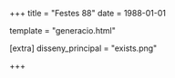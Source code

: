 +++
title = "Festes 88"
date = 1988-01-01

template = "generacio.html"

[extra]
disseny_principal = "exists.png"

+++
